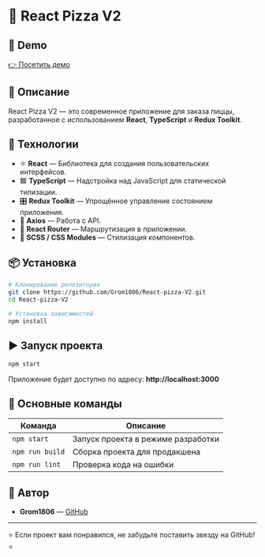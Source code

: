 # 🍕 React Pizza V2

## 🔗 Demo
[👉 Посетить демо](https://react-pizza-umber-six.vercel.app/)

## 📌 Описание
React Pizza V2 — это современное приложение для заказа пиццы, разработанное с использованием **React**, **TypeScript** и **Redux Toolkit**.

## 🚀 Технологии
- ⚛️ **React** — Библиотека для создания пользовательских интерфейсов.
- 🟦 **TypeScript** — Надстройка над JavaScript для статической типизации.
- 🎛 **Redux Toolkit** — Упрощённое управление состоянием приложения.
- 📡 **Axios** — Работа с API.
- 📍 **React Router** — Маршрутизация в приложении.
- 💅 **SCSS / CSS Modules** — Стилизация компонентов.

## 📦 Установка
```sh
# Клонирование репозитория
git clone https://github.com/Grom1806/React-pizza-V2.git
cd React-pizza-V2

# Установка зависимостей
npm install
```

## ▶ Запуск проекта
```sh
npm start
```
Приложение будет доступно по адресу: **http://localhost:3000**

## 📌 Основные команды
| Команда | Описание |
|---------|----------|
| `npm start` | Запуск проекта в режиме разработки |
| `npm run build` | Сборка проекта для продакшена |
| `npm run lint` | Проверка кода на ошибки |

## 👥 Автор
- **Grom1806** — [GitHub](https://github.com/Grom1806)

---
⭐ Если проект вам понравился, не забудьте поставить звезду на GitHub! ⭐

